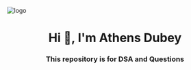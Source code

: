 ![logo](https://media.geeksforgeeks.org/wp-content/uploads/20211118125839/PythonDataStructuresandAlgorithms.png)

<h1 align="center">Hi 👋, I'm Athens Dubey</h1>
<h3 align="center"> This repository is for DSA and Questions</h3>
